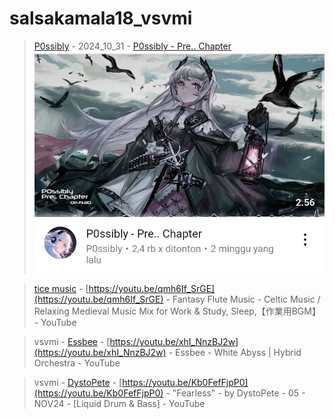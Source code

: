 # salsakamala18_vsvmi
> [P0ssibly](https://m.youtube.com/@PossiblyDoingThings) - 2024_10_31 - [P0ssibly - Pre.. Chapter](https://youtu.be/8dXRZ7-WQMc) <img src="media/8dXRZ7-WQMc/Screenshot_2024-11-17-14-05-20-79.png">

> [tice music](https://m.youtube.com/@ticemusic484) - [https://youtu.be/qmh6If_SrGE](https://youtu.be/qmh6If_SrGE) - Fantasy Flute Music - Celtic Music / Relaxing Medieval Music Mix for Work & Study, Sleep,【作業用BGM】 - YouTube


> vsvmi - [Essbee](https://m.youtube.com/@Essbee1203) - [https://youtu.be/xhI_NnzBJ2w](https://youtu.be/xhI_NnzBJ2w) - Essbee - White Abyss | Hybrid Orchestra - YouTube


> vsvmi - [DystoPete](https://m.youtube.com/@DystoPete) - [https://youtu.be/Kb0FefFjpP0](https://youtu.be/Kb0FefFjpP0) - "Fearless" - by DystoPete - 05 - NOV24 - [Liquid Drum & Bass] - YouTube
